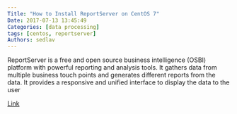 ```yaml
---
Title: "How to Install ReportServer on CentOS 7"
Date: 2017-07-13 13:45:49
Categories: [data processing]
tags: [centos, reportserver]
Authors: sedlav
---
```


ReportServer is a free and open source business intelligence (OSBI) platform with powerful reporting and analysis tools. It gathers data from multiple business touch points and generates different reports from the data. It provides a responsive and unified interface to display the data to the user

[Link](https://www.howtoforge.com/tutorial/how-to-install-reportserver-on-centos-7/)
